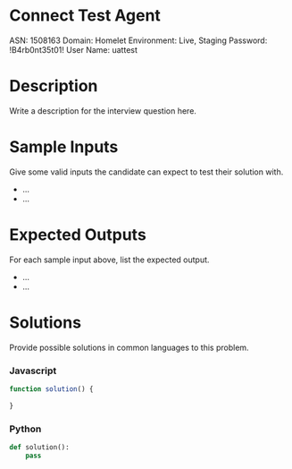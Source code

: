 # Connect Test Agent

ASN: 1508163
Domain: Homelet
Environment: Live, Staging
Password: !B4rb0nt35t01!
User Name: uattest

# Description

Write a description for the interview question here.

# Sample Inputs

Give some valid inputs the candidate can expect to test their solution with.

- ...
- ...

# Expected Outputs

For each sample input above, list the expected output. 

- ...
- ...

# Solutions

Provide possible solutions in common languages to this problem.

### Javascript

```jsx
function solution() {
	
}
```

### Python

```python
def solution():
	pass
```
